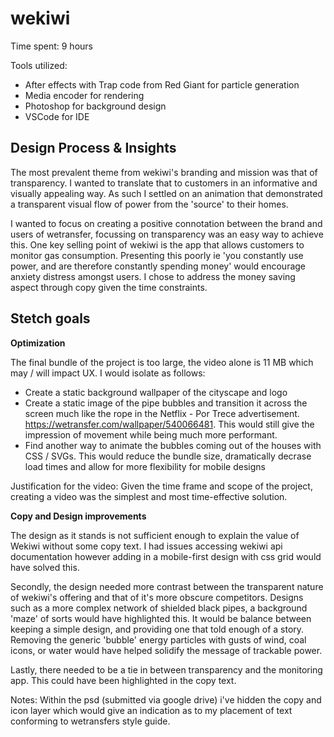 # wekiwi
Time spent: 9 hours

Tools utilized:
* After effects with Trap code from Red Giant for particle generation
* Media encoder for rendering
* Photoshop for background design
* VSCode for IDE

## Design Process & Insights
The most prevalent theme from wekiwi's branding and mission was that of transparency. I wanted to translate that to customers in an informative and visually appealing way. As such I settled on an animation that demonstrated a transparent visual flow of power from the 'source' to their homes. 

I wanted to focus on creating a positive connotation between the brand and users of wetransfer, focussing on transparency was an easy way to achieve this. One key selling point of wekiwi is the app that allows customers to monitor gas consumption. Presenting this poorly ie 'you constantly use power, and are therefore constantly spending money' would encourage anxiety distress amongst users. I chose to address the money saving aspect through copy given the time constraints.

## Stetch goals

**Optimization**

The final bundle of the project is too large, the video alone is 11 MB which may / will impact UX. I would isolate as follows: 
* Create a static background wallpaper of the cityscape and logo
* Create a static image of the pipe bubbles and transition it across the screen much like the rope in the Netflix - Por Trece advertisement. https://wetransfer.com/wallpaper/540066481. This would still give the impression of movement while being much more performant. 
* Find another way to animate the bubbles coming out of the houses with CSS / SVGs.
This would reduce the bundle size, dramatically decrase load times and allow for more flexibility for mobile designs

Justification for the video:
Given the time frame and scope of the project, creating a video was the simplest and most time-effective solution.

**Copy and Design improvements**

The design as it stands is not sufficient enough to explain the value of Wekiwi without some copy text. I had issues accessing wekiwi api documentation however adding in a mobile-first design with css grid would have solved this. 

Secondly, the design needed more contrast between the transparent nature of wekiwi's offering and that of it's more obscure competitors. Designs such as a more complex network of shielded black pipes, a background 'maze' of sorts would have highlighted this. It would be balance between keeping a simple design, and providing one that told enough of a story. Removing the generic 'bubble' energy particles with gusts of wind, coal icons, or water would have helped solidify the message of trackable power. 

Lastly, there needed to be a tie in between transparency and the monitoring app. This could have been highlighted in the copy text.

Notes:
Within the psd (submitted via google drive) i've hidden the copy and icon layer which would give an indication as to my placement of text conforming to wetransfers style guide. 

